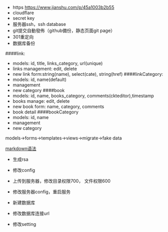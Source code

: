 + https https://www.jianshu.com/p/45a1003b2b55
+ cloudflare
+ secret key
+ 服务器ssh，ssh database
+ git提交自動發佈（github備份，静态页面git page）
+ 301重定向
+ 数据库备份


####link:
+ models: id, title, links_category, url(unique)
+ links management: edit, delete
+ new link form:string(name), select(cate), string(href)
####linkCategory:
+ models: id, name(default)
+ management
+ new category
####book
+ models: id, name, books_category, comments(ckteditor),timestamp
+ books manage: edit, delete
+ new book form: name, category, comments
+ book detail
####bookCategory
+ models: id, name
+ management
+ new category

models->forms->templates->views->migrate->fake data

[markdown语法](https://github.com/younghz/Markdown)

+ 生成rsa
+ 修改config
+ 上传到服务器，修改目录权限700， 文件权限600
+ 修改服务器config，重启服务


+ 新建数据库
+ 修改数据库连接url
+ 修改setting
